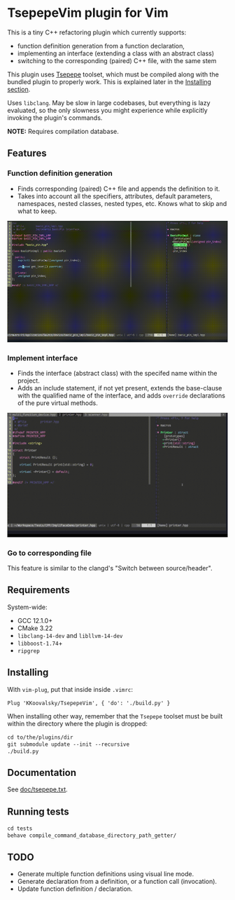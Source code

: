 # TsepepeVim plugin for Vim

This is a tiny C++ refactoring plugin which currently supports:

* function definition generation from a function declaration,
* implementing an interface (extending a class with an abstract class)
* switching to the corresponding (paired) C++ file, with the same stem

This plugin uses [Tsepepe](https://github.com/KKoovalsky/Tsepepe) toolset, which must be compiled along with the
bundled plugin to properly work. This is explained later in the [Installing section](#installing).

Uses `libclang`. May be slow in large codebases, but everything is lazy evaluated, so the only slowness you might
experience while explicitly invoking the plugin's commands.

**NOTE:** Requires compilation database.

## Features

### Function definition generation

- Finds corresponding (paired) C++ file and appends the definition to it.
- Takes into account all the specifiers, attributes, default parameters, namespaces, nested classes, nested types, etc.
Knows what to skip and what to keep.

![Tsepepe Function definition generator presentation](./doc/assets/tsepepe_gen_def_presentation.gif)

### Implement interface

- Finds the interface (abstract class) with the specifed name within the project.
- Adds an include statement, if not yet present, extends the base-clause with the qualified name of the interface,
and adds `override` declarations of the pure virtual methods.

![Tsepepe Implement interface presentation](./doc/assets/tsepepe_impl_iface_presentation.gif)

### Go to corresponding file

This feature is similar to the clangd's "Switch between source/header".

## Requirements

System-wide:

* GCC 12.1.0+
* CMake 3.22
* `libclang-14-dev` and `libllvm-14-dev`
* `libboost-1.74`+
* `ripgrep`

## Installing

With `vim-plug`, put that inside inside `.vimrc`:

```
Plug 'KKoovalsky/TsepepeVim', { 'do': './build.py' }
```

When installing other way, remember that the `Tsepepe` toolset must be built within the directory where the 
plugin is dropped:

```
cd to/the/plugins/dir
git submodule update --init --recursive
./build.py
```

## Documentation

See [doc/tsepepe.txt](doc/tsepepe.txt).

## Running tests

```
cd tests
behave compile_command_database_directory_path_getter/
```

## TODO

* Generate multiple function definitions using visual line mode.
* Generate declaration from a definition, or a function call (invocation).
* Update function definition / declaration.
